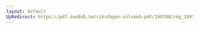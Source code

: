```yaml
---
layout: default
UpRedirect: https://pdf.swedeb.se/riksdagen-volumeG-pdf/199798/reg_199798/reg_199798_0312.pdf
---
```

